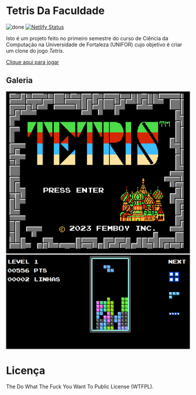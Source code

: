 # Tetris Da Faculdade
![done](https://img.shields.io/badge/status-done-lightgreen)
[![Netlify Status](https://api.netlify.com/api/v1/badges/22628332-e876-4d1a-a7e4-1cf511b191f8/deploy-status)](https://app.netlify.com/sites/tetris-unifor/deploys)

Isto é um projeto feito no primeiro semestre do curso de Ciência da Computação na Universidade de Fortaleza (UNIFOR) cujo objetivo é criar um clone do jogo *Tetris*.

[Clique aqui para jogar](https://tetris-unifor.netlify.app)

## Galeria
![demo](demo.png)
![demo](demo2.png)

# Licença 
The Do What The Fuck You Want To Public License (WTFPL).